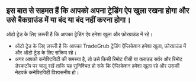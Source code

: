 
## इस बात से सहमत हैं कि आपको अपना ट्रेडिंग ऐप खुला रखना होगा और उसे बैकग्राउंड में या बंद या बंद नहीं करना होगा।

ऑटो ट्रेड के लिए ज़रूरी है कि आपका ट्रेडिंग ऐप हमेशा खुला और फ़ोरग्राउंड में रहे।
- ऑटो ट्रेड के लिए ज़रूरी है कि आपका TradeGrub ट्रेडिंग ऐप्लिकेशन हमेशा खुला, फ़ोरग्राउंड में और ऑटो ट्रेड के लिए सक्रिय रहे।
- अगर आपको कनेक्टिविटी की समस्या है, तो उसे किसी रिमोट पीसी या क्लाउड सर्वर और रिमोट डेस्कटॉप पर चालू रखें ताकि यह सुनिश्चित हो सके कि ऐप्लिकेशन हमेशा खुला रहे और उसकी नेटवर्क कनेक्टिविटी विश्वसनीय हो।
